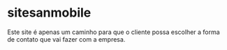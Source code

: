 # sitesanmobile
Este site é apenas um caminho para que o cliente possa escolher a forma de contato que vai fazer com a empresa.
